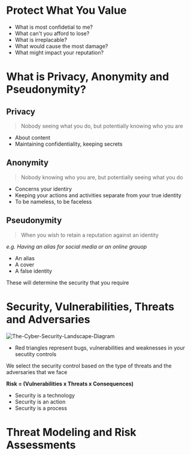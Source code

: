# Protect What You Value

* What is most confidetial to me?
* What can't you afford to lose?
* What is irreplacable?
* What would cause the most damage?
* What might impact your reputation?

# What is Privacy, Anonymity and Pseudonymity?

## Privacy

> Nobody seeing what you do, but potentially knowing who you are

* About content
* Maintaining confidentiality, keeping secrets

## Anonymity

> Nobody knowing who you are, but potentially seeing what you do

* Concerns your identiry
* Keeping your actions and activities separate from your true identity
* To be nameless, to be faceless

## Pseudonymity

> When you wish to retain a reputation against an identity

*e.g. Having an alias for social media or an online grouop*

* An alias
* A cover 
* A false identity

These will determine the security that you require

# Security, Vulnerabilities, Threats and Adversaries

![The-Cyber-Security-Landscape-Diagram](https://user-images.githubusercontent.com/17448407/27182154-e3352020-520c-11e7-89ec-50760ab6819b.jpg)

- Red triangles represent bugs, vulnerabilities and weaknesses in your secutity controls

We select the security control based on the type of threats and the adversaries that we face

<b>Risk = (Vulnerabilities x Threats x Consequences)</b>

+ Security is a technology
+ Security is an action
+ Security is a process

# Threat Modeling and Risk Assessments